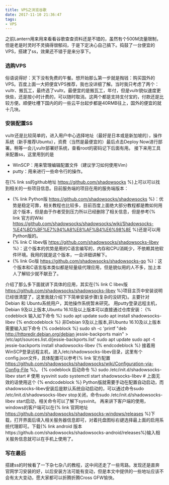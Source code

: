 ```yaml
---
title: VPS之浏览谷歌
date: 2017-11-10 21:36:47
tags:
- VPS
---
```

之前Lantern用来用来看看谷歌查查资料还是不错的，虽然有个500M流量限制，但是老是时灵时不灵搞得很郁闷，于是下定决心自己搞下。捣鼓了一台便宜的VPS，搭建了ss，效果还不错于是来分享下。
<!-- more -->
### 选购VPS
俗语说得好：天下没有免费的午餐。想开始那么第一步就是掏钱：购买国外的VPS。百度上面一大把便宜VPS推荐，我也没详细了解。当时我只考虑了两个：vultr、搬瓦工，最终选了vultr。最便宜的是搬瓦工，年付，但是vultr貌似速度更快些，还是按小时计费的，可以随时取消。这两个都是支持支付宝的，付款还是比较方便。顺便吐槽下国内的的一些云平台起步都是40RMB往上，国外的便宜的就十几块。
### 安装配置SS
vultr还是比较简单的，进入用户中心选择地址（最好是日本或是新加坡的），操作系统（新手推荐Ubuntu），资费（当然是最便宜的）最后点击Deploy Now进行部署。稍等一会儿vultr部署好系统，查看root的密码记下后面有用。
接下来用工具来配置ss，这里用到的是
* WinSCP：用来管理编辑配置文件（建议学习如何使用Vim）
* putty：用来进行一些命令行的操作。

在{% link ss的github地址 https://github.com/shadowsocks %}上可以可以找到相关的一些项目信息。目前服务端的项目在用的服务端版本：
* {% link Python版 https://github.com/shadowsocks/shadowsocks %}：优势是稳定可靠，相关教程也比较多，目前百度上面绝大部分教程都是教如何用这个版本，但是由于作者受到压力所以已经删除了相关信息，但是参考{% link 官方的Wiki https://github.com/shadowsocks/shadowsocks/wiki/Shadowsocks-%E4%BD%BF%E7%94%A8%E8%AF%B4%E6%98%8E %}还是可以用Python版的。
* {% link C libev版 https://github.com/shadowsocks/shadowsocks-libev %}：这个版本的优势是用的C语言编写的，内存和CPU消耗少，不依赖其他软件环境。我用的就是这个版本，一会详细讲解下。
* {% link Go版 https://github.com/shadowsocks/shadowsocks-go %}：这个版本和C语言版本类似都是轻量级代理应用，但是貌似用的人不多，加上本人了解较少就不献丑了。

介绍了那么多下面就讲下具体的应用，其实在{% link C libev版 https://github.com/shadowsocks/shadowsocks-libev %}项目主页中安装说明已经很清楚了，这里我就介绍下下简单安装步骤(复杂的没研究)。主要针对Debian 和 Ubuntu系统用户，其他操作系统暂未研究。
用putty登录远程主机，Debian 9及以上版本,Ubuntu 16.10及以上版本可以直接通过仓库安装：
{% codeblock 输入如下命令 %}
sudo apt update
sudo apt install shadowsocks-libev
{% endcodeblock %}
非Debian 9及以上版本,非Ubuntu 16.10及以上版本需要输入如下命令
{% codeblock %}
sudo sh -c 'printf "deb http://httpredir.debian.org/debian jessie-backports main" > /etc/apt/sources.list.d/jessie-backports.list'
sudo apt update
sudo apt -t jessie-backports install shadowsocks-libev
{% endcodeblock %}
接着用WinSCP登录远程主机，进入/etc/shadowsocks-libev目录，这里有个config.json文件，具体配置可以参考{% link 官方配置 https://github.com/shadowsocks/shadowsocks/wiki/Configuration-via-Config-File %}。
{% codeblock 启动命令 %}
sudo /etc/init.d/shadowsocks-libev start    # 使用 sysvinit
sudo systemctl start shadowsocks-libev      # 上面无效的话使用这个
{% endcodeblock %}
Python版就需要手动在配置自动启动，而shadowsocks-libev安装后是默认系统自动启动的，可以通过命令sudo /etc/init.d/shadowsocks-libev stop关闭，命令sudo /etc/init.d/shadowsocks-libev start启动，相关命令可以了解下sysvinit。
再来讲下客户端的使用，windows的客户端可以在{% link 官网地址 https://github.com/shadowsocks/shadowsocks-windows/releases %}下载，打开界面后填入相关服务器信息即可，对着托盘图标右键选择最上面的启用系统代理即可。下载{% link android 版本https://github.com/shadowsocks/shadowsocks-android/releases%}输入相关服务信息就可以在手机上使用了。
### 写在最后
搭建ss的时候看了一下杂七杂八的教程，这中间还走了一些弯路。发现还是直奔官网学习安装的好，以后安装方法可能有变动，但是本文中提供的一些地址应该不会有太大变动，愿大家都可以折腾折腾Cross GFW愉快。